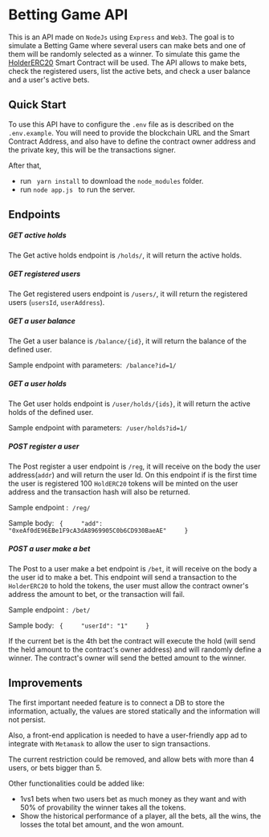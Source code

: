 # Betting Game API

This is an API made on `NodeJs` using `Express` and `Web3`. The goal is to simulate a Betting Game where several users can make bets and one of them will be randomly selected as a winner. To simulate this game the [HolderERC20](https://github.com/Adhara-Tech/claubv23-backend-code-assessment/tree/feature/api/HolderERC20) Smart Contract will be used. The API allows to make bets, check the registered users, list the active bets, and check a user balance and a user's active bets.

## Quick Start
To use this API have to configure the `.env` file as is described on the `.env.example`. You will need to provide the blockchain URL and the Smart Contract Address, and also have to define the contract owner address and the private key, this will be the transactions signer.

After that, 
- run ` yarn install` to download the `node_modules` folder.
- run `node app.js ` to run the server.


## Endpoints

##### GET active holds

The Get active holds endpoint is `/holds/`, it will return the active holds.

##### GET registered users

The Get registered users endpoint is `/users/`, it will return the registered users (`usersId`, `userAddress`).


##### GET a user balance

The Get a user balance is `/balance/{id}`, it will return the balance of the defined user.

Sample endpoint with parameters:  `/balance?id=1/`


##### GET a user holds

The Get user holds endpoint is `/user/holds/{ids}`, it will return the active holds of the defined user.

Sample endpoint with parameters:  `/user/holds?id=1/`

##### POST register a user

The Post register a user endpoint is `/reg`, it will receive on the body the user address(`addr`) and will return the user Id. On this endpoint if is the first time the user is registered 100 `HoldERC20` tokens will be minted on the user address and the transaction hash will also be returned.

Sample endpoint :  `/reg/`

Sample body: ``` {
    "add": "0xeAf0dE96EBe1F9cA3dA8969905C0b6CD930BaeAE"
    }```

##### POST a user make a bet

The Post to a user make a bet endpoint is `/bet`, it will receive on the body a the user id to make a bet. This endpoint will send a transaction to the `HolderERC20` to hold the tokens, the user must allow the contract owner's address the amount to bet, or the transaction will fail.

Sample endpoint :  `/bet/`

Sample body: ``` {
    "userId": "1"
    }```

If the current bet is the 4th bet the contract will execute the hold (will send the held amount to the contract's owner address) and will randomly define a winner. The contract's owner will send the betted amount to the winner.


## Improvements

The first important needed feature is to connect a DB to store the information, actually, the values are stored statically and the information will not persist.

Also, a front-end application is needed to have a user-friendly app ad to integrate with `Metamask` to allow the user to sign transactions.

The current restriction could be removed, and allow bets with more than 4 users, or bets bigger than 5.

Other functionalities could be added like: 
- 1vs1 bets when two users bet as much money as they want and with 50% of provability the winner takes all the tokens.
- Show the historical performance of a player, all the bets, all the wins, the losses the total bet amount, and the won amount.
